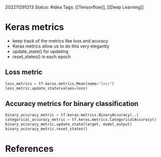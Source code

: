 
202211291213
Status: #idea
Tags: [[Tensorflow]], [[Deep Learning]]

# Keras metrics
- keep track of the metrics like loss and acuracy
- Keras metrics allow us to do this very elegantly
- update_state() for updating
- reset_states() in each epoch

## Loss metric

```python
loss_metrics = tf.keras.metrics.Mean(name="loss")
loss_metric.update_state(values=loss)
```

## Accuracy metrics for binary classification

```python
binary_accuracy_metric = tf.keras.metrics.BinaryAccuracy(..)
categorical_accuracy_metric = tf.keras.metrics.CategoricalAccuracy()
binary_accuracy_metric.update_state(target, model_output)
binary_accuracy_metric.reset_states()
```






# References


